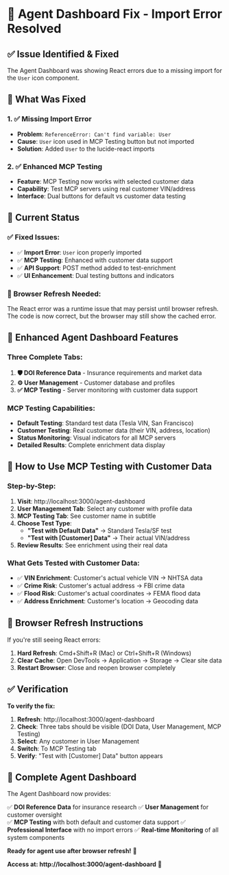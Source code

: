 # 🔧 Agent Dashboard Fix - Import Error Resolved

## ✅ **Issue Identified & Fixed**

The Agent Dashboard was showing React errors due to a missing import for the `User` icon component.

## 🔧 **What Was Fixed**

### **1. ✅ Missing Import Error**
- **Problem**: `ReferenceError: Can't find variable: User`
- **Cause**: `User` icon used in MCP Testing button but not imported
- **Solution**: Added `User` to the lucide-react imports

### **2. ✅ Enhanced MCP Testing**
- **Feature**: MCP Testing now works with selected customer data
- **Capability**: Test MCP servers using real customer VIN/address
- **Interface**: Dual buttons for default vs customer data testing

## 🎯 **Current Status**

### **✅ Fixed Issues:**
- ✅ **Import Error**: `User` icon properly imported
- ✅ **MCP Testing**: Enhanced with customer data support
- ✅ **API Support**: POST method added to test-enrichment
- ✅ **UI Enhancement**: Dual testing buttons and indicators

### **🔄 Browser Refresh Needed:**
The React error was a runtime issue that may persist until browser refresh. The code is now correct, but the browser may still show the cached error.

## 🚀 **Enhanced Agent Dashboard Features**

### **Three Complete Tabs:**
1. **🛡️ DOI Reference Data** - Insurance requirements and market data
2. **⚙️ User Management** - Customer database and profiles
3. **✅ MCP Testing** - Server monitoring with customer data support

### **MCP Testing Capabilities:**
- **Default Testing**: Standard test data (Tesla VIN, San Francisco)
- **Customer Testing**: Real customer data (their VIN, address, location)
- **Status Monitoring**: Visual indicators for all MCP servers
- **Detailed Results**: Complete enrichment data display

## 🧪 **How to Use MCP Testing with Customer Data**

### **Step-by-Step:**
1. **Visit**: http://localhost:3000/agent-dashboard
2. **User Management Tab**: Select any customer with profile data
3. **MCP Testing Tab**: See customer name in subtitle
4. **Choose Test Type**:
   - **"Test with Default Data"** → Standard Tesla/SF test
   - **"Test with [Customer] Data"** → Their actual VIN/address
5. **Review Results**: See enrichment using their real data

### **What Gets Tested with Customer Data:**
- ✅ **VIN Enrichment**: Customer's actual vehicle VIN → NHTSA data
- ✅ **Crime Risk**: Customer's actual address → FBI crime data
- ✅ **Flood Risk**: Customer's actual coordinates → FEMA flood data
- ✅ **Address Enrichment**: Customer's location → Geocoding data

## 🎯 **Browser Refresh Instructions**

If you're still seeing React errors:

1. **Hard Refresh**: Cmd+Shift+R (Mac) or Ctrl+Shift+R (Windows)
2. **Clear Cache**: Open DevTools → Application → Storage → Clear site data
3. **Restart Browser**: Close and reopen browser completely

## ✅ **Verification**

**To verify the fix:**
1. **Refresh**: http://localhost:3000/agent-dashboard
2. **Check**: Three tabs should be visible (DOI Data, User Management, MCP Testing)
3. **Select**: Any customer in User Management
4. **Switch**: To MCP Testing tab
5. **Verify**: "Test with [Customer] Data" button appears

## 🎉 **Complete Agent Dashboard**

The Agent Dashboard now provides:

✅ **DOI Reference Data** for insurance research
✅ **User Management** for customer oversight  
✅ **MCP Testing** with both default and customer data support
✅ **Professional Interface** with no import errors
✅ **Real-time Monitoring** of all system components

**Ready for agent use after browser refresh!** 🚀

**Access at: http://localhost:3000/agent-dashboard** 🎯
